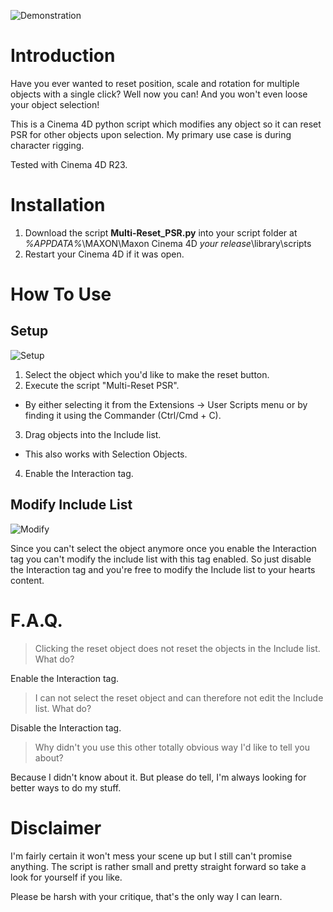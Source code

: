![Demonstration](https://i.imgur.com/JzaFiHY.gif)

# Introduction
Have you ever wanted to reset position, scale and rotation for multiple objects with a single click? Well now you can! And you won't even loose your object selection!

This is a Cinema 4D python script which modifies any object so it can reset PSR for other objects upon selection. My primary use case is during character rigging.

Tested with Cinema 4D R23.

# Installation
1. Download the script **Multi-Reset_PSR.py** into your script folder at *%APPDATA%*\MAXON\Maxon Cinema 4D *your release*\library\scripts
2. Restart your Cinema 4D if it was open.

# How To Use
## Setup

![Setup](https://i.imgur.com/b8LcjMI.gif)

1. Select the object which you'd like to make the reset button.
2. Execute the script "Multi-Reset PSR".
- By either selecting it from the Extensions -> User Scripts menu or by finding it using the Commander (Ctrl/Cmd + C).
3. Drag objects into the Include list.
- This also works with Selection Objects.
4. Enable the Interaction tag.

## Modify Include List

![Modify](https://i.imgur.com/UShEkFf.gif)

Since you can't select the object anymore once you enable the Interaction tag you can't modify the include list with this tag enabled. So just disable the Interaction tag and you're free to modify the Include list to your hearts content.

# F.A.Q.

> Clicking the reset object does not reset the objects in the Include list. What do?

Enable the Interaction tag.

> I can not select the reset object and can therefore not edit the Include list. What do?

Disable the Interaction tag.

> Why didn't you use this other totally obvious way I'd like to tell you about?

Because I didn't know about it. But please do tell, I'm always looking for better ways to do my stuff.

# Disclaimer
I'm fairly certain it won't mess your scene up but I still can't promise anything. The script is rather small and pretty straight forward so take a look for yourself if you like.

Please be harsh with your critique, that's the only way I can learn.
